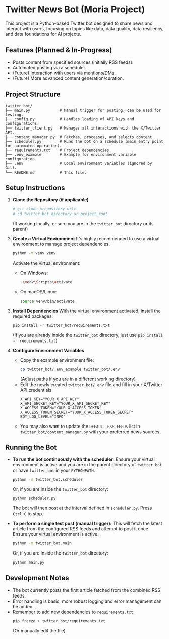 # Twitter News Bot (Moria Project)

This project is a Python-based Twitter bot designed to share news and interact with users, focusing on topics like data, data quality, data resiliency, and data foundations for AI projects.

## Features (Planned & In-Progress)

*   Posts content from specified sources (initially RSS feeds).
*   Automated posting via a scheduler.
*   (Future) Interaction with users via mentions/DMs.
*   (Future) More advanced content generation/curation.

## Project Structure

```
twitter_bot/
├── main.py             # Manual trigger for posting, can be used for testing.
├── config.py           # Handles loading of API keys and configurations.
├── twitter_client.py   # Manages all interactions with the X/Twitter API.
├── content_manager.py  # Fetches, processes, and selects content.
├── scheduler.py        # Runs the bot on a schedule (main entry point for automated operation).
├── requirements.txt    # Project dependencies.
├── .env_example        # Example for environment variable configuration.
├── .env                # Local environment variables (ignored by Git).
└── README.md           # This file.
```

## Setup Instructions

1.  **Clone the Repository (if applicable)**
    ```bash
    # git clone <repository_url>
    # cd twitter_bot_directory_or_project_root
    ```
    (If working locally, ensure you are in the `twitter_bot` directory or its parent)

2.  **Create a Virtual Environment**
    It's highly recommended to use a virtual environment to manage project dependencies.
    ```bash
    python -m venv venv
    ```
    Activate the virtual environment:
    *   On Windows:
        ```bash
        .\venv\Scripts\activate
        ```
    *   On macOS/Linux:
        ```bash
        source venv/bin/activate
        ```

3.  **Install Dependencies**
    With the virtual environment activated, install the required packages:
    ```bash
    pip install -r twitter_bot/requirements.txt
    ```
    (If you are already inside the `twitter_bot` directory, just use `pip install -r requirements.txt`)

4.  **Configure Environment Variables**
    *   Copy the example environment file:
        ```bash
        cp twitter_bot/.env_example twitter_bot/.env
        ```
        (Adjust paths if you are in a different working directory)
    *   Edit the newly created `twitter_bot/.env` file and fill in your X/Twitter API credentials:
        ```
        X_API_KEY="YOUR_X_API_KEY"
        X_API_SECRET_KEY="YOUR_X_API_SECRET_KEY"
        X_ACCESS_TOKEN="YOUR_X_ACCESS_TOKEN"
        X_ACCESS_TOKEN_SECRET="YOUR_X_ACCESS_TOKEN_SECRET"
        BOT_LOG_LEVEL="INFO"
        ```
    *   You may also want to update the `DEFAULT_RSS_FEEDS` list in `twitter_bot/content_manager.py` with your preferred news sources.

## Running the Bot

*   **To run the bot continuously with the scheduler:**
    Ensure your virtual environment is active and you are in the parent directory of `twitter_bot` or have `twitter_bot` in your `PYTHONPATH`.
    ```bash
    python -m twitter_bot.scheduler
    ```
    Or, if you are inside the `twitter_bot` directory:
    ```bash
    python scheduler.py
    ```
    The bot will then post at the interval defined in `scheduler.py`. Press `Ctrl+C` to stop.

*   **To perform a single test post (manual trigger):**
    This will fetch the latest article from the configured RSS feeds and attempt to post it once.
    Ensure your virtual environment is active.
    ```bash
    python -m twitter_bot.main
    ```
    Or, if you are inside the `twitter_bot` directory:
    ```bash
    python main.py
    ```

## Development Notes
*   The bot currently posts the first article fetched from the combined RSS feeds.
*   Error handling is basic; more robust logging and error management can be added.
*   Remember to add new dependencies to `requirements.txt`:
    ```bash
    pip freeze > twitter_bot/requirements.txt
    ```
    (Or manually edit the file)
